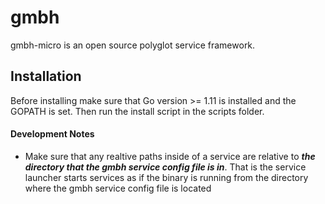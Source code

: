 # gmbh 

gmbh-micro is an open source polyglot service framework.


## Installation
Before installing make sure that Go version >= 1.11 is installed and the GOPATH is set. Then run the install script in the scripts folder.


#### Development Notes

* Make sure that any realtive paths inside of a service are relative to ***the directory that the gmbh service config file is in***. That is the service launcher starts services as if the binary is running from the directory where the gmbh service config file is located